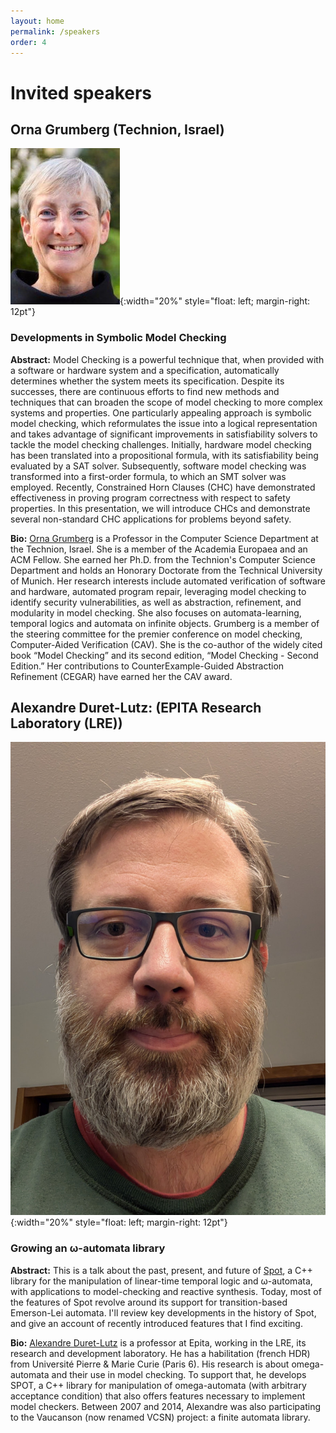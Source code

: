 ```yaml
---
layout: home
permalink: /speakers
order: 4
---
```


# Invited speakers

## Orna Grumberg (Technion, Israel)

![Orna Grumberg](assets/images/orna.jpg){:width="20%" style="float: left; margin-right: 12pt"}

### Developments in Symbolic Model Checking

**Abstract:** Model Checking is a powerful technique that, when provided with a software or hardware system and a specification, automatically determines whether the system meets its specification. Despite its successes, there are continuous efforts to find new methods and techniques that can broaden the scope of model checking to more complex systems and properties. One particularly appealing approach is symbolic model checking, which reformulates the issue into a logical representation and takes advantage of significant improvements in satisfiability solvers to tackle the model checking challenges.
Initially, hardware model checking has been translated into a propositional formula, with its satisfiability being evaluated by a SAT solver. Subsequently, software model checking was transformed into a first-order formula, to which an SMT solver was employed. Recently, Constrained Horn Clauses (CHC) have demonstrated effectiveness in proving program correctness with respect to safety properties.
In this presentation, we will introduce CHCs and demonstrate several non-standard CHC applications for problems beyond safety.

**Bio:** [Orna Grumberg](https://orna.cswp.cs.technion.ac.il/) is a Professor in the Computer Science Department at the Technion, Israel. She is a member of the Academia Europaea and an ACM Fellow. She earned her Ph.D. from the Technion's Computer Science Department and holds an Honorary Doctorate from the Technical University of Munich.
Her research interests include automated verification of software and hardware, automated program repair, leveraging model checking to identify security vulnerabilities, as well as abstraction, refinement, and modularity in model checking. She also focuses on automata-learning, temporal logics and automata on infinite objects.
Grumberg is a member of the steering committee for the premier conference on model checking, Computer-Aided Verification (CAV). She is the co-author of the widely cited book “Model Checking” and its second edition, “Model Checking - Second Edition.” Her contributions to CounterExample-Guided Abstraction Refinement (CEGAR) have earned her the CAV award.

## Alexandre Duret-Lutz: (EPITA Research Laboratory (LRE))

![Alexandre Duret-Lutz](assets/images/alexandre.jpg){:width="20%" style="float: left; margin-right: 12pt"}

### Growing an ω-automata library

**Abstract:** This is a talk about the past, present, and future of
[Spot](https://spot.lre.epita.fr/), a C++ library for the manipulation
of linear-time temporal logic and ω-automata, with applications to
model-checking and reactive synthesis.  Today, most of the features of
Spot revolve around its support for transition-based Emerson-Lei
automata.  I'll review key developments in the history of Spot, and give
an account of recently introduced features that I find exciting.

**Bio:** [Alexandre Duret-Lutz](https://www.lrde.epita.fr/~adl/) is a professor at Epita, working in the LRE, its research and development laboratory.
He has a habilitation (french HDR) from Université Pierre & Marie Curie (Paris 6).
His research is about omega-automata and their use in model checking. To support that, he develops SPOT, a C++ library for manipulation of omega-automata (with arbitrary acceptance condition) that also offers features necessary to implement model checkers.
Between 2007 and 2014, Alexandre was also participating to the Vaucanson (now renamed VCSN) project: a finite automata library.
